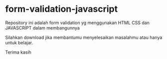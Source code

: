 # form-validation-javascript
Repository ini adalah form validation yg menggunakan HTML CSS dan JAVASCRIPT dalam membangunnya

Silahkan download jika membantumu menyelesaikan masalahmu atau hanya untuk belajar.

Terima kasih
